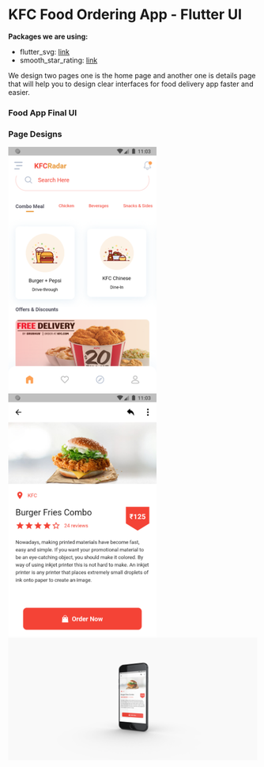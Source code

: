 # KFC Food Ordering App - Flutter UI



**Packages we are using:**

- flutter_svg: [link](https://pub.dev/packages/flutter_svg)
- smooth_star_rating: [link](https://pub.dev/packages/smooth_star_rating)

We design two pages one is the home page and another one is details page that will help you to design clear interfaces for food delivery app faster and easier.

### Food App Final UI

### Page Designs
<img src="/ss1.png" width="300" />     <img src="/ss2.png" width="300" />  <img src="/ss3.png" />

